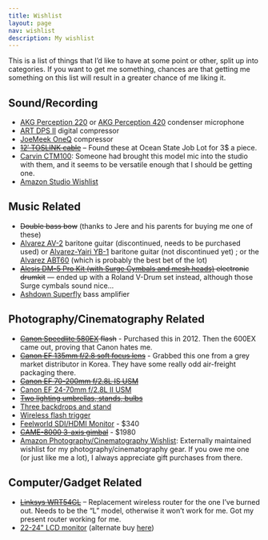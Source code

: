 ```yaml
---
title: Wishlist
layout: page
nav: wishlist
description: My wishlist
---
```


This is a list of things that I’d like to have at some point or other, split up into categories. If you want to get me something, chances are that getting me something on this list will result in a greater chance of me liking it.

## Sound/Recording

*   [AKG Perception 220](http://www.zzounds.com/item--AKGPERCEPTION220) or [AKG Perception 420](http://www.zzounds.com/item--AKGPERCEPTION420) condenser microphone
*   [ART DPS II](http://www.zzounds.com/item--ARTDPSII) digital compressor
*   [JoeMeek OneQ](http://www.zzounds.com/item--JOEONEQ) compressor
*   <del>[12′ TOSLINK cable](http://www.geekbro.com/index.cfm/hurl/page=product/itemid=699467?source=GoogleBase)</del> – Found these at Ocean State Job Lot for 3$ a piece.
*   [Carvin CTM100](https://carvinaudio.com/pages/archive-ctm100-tube-condenser-microphone): Someone had brought this model mic into the studio with them, and it seems to be versatile enough that I should be getting one.
*   [Amazon Studio Wishlist](http://www.amazon.com/registry/wishlist/2TWP127J38CO1/)

## Music Related

*   <del>Double bass bow</del> (thanks to Jere and his parents for buying me one of these)
*   [Alvarez AV-2](http://www.elderly.com/items/20U-9477.htm) baritone guitar (discontinued, needs to be purchased used) or [Alvarez-Yairi YB-1](http://guitars.musiciansfriend.com/product/Alvarez-Yairi-YB1-Jumbo-Baritone?sku=518851) baritone guitar (not discontinued yet) ; or the [Alvarez ABT60](http://www.zzounds.com/item--ALVABT60) (which is probably the best bet of the lot)
*   <del>[Alesis DM-5 Pro Kit (with Surge Cymbals and mesh heads)](http://www.zzounds.com/item--ALEDM5PROKIT) electronic drumkit</del> — ended up with a Roland V-Drum set instead, although those Surge cymbals sound nice…
*   [Ashdown Superfly](http://www.zzounds.com/item--ASDALSF500) bass amplifier

## Photography/Cinematography Related

*   <del>[Canon Speedlite 580EX](http://www.usa.canon.com/consumer/controller?act=ModelInfoAct&fcategoryid=141&modelid=10514) flash</del> - Purchased this in 2012. Then the 600EX came out, proving that Canon hates me.
*   <del>[Canon EF 135mm f/2.8 soft focus lens](http://www.google.com/products/catalog?q=canon%20soft%20focus&um=1&ie=UTF-8&cid=4589938083088539947#ps-sellers)</del> - Grabbed this one from a grey market distributor in Korea. They have some really odd air-freight packaging there.
*   <del>[Canon EF 70-200mm f/2.8L IS USM](http://photo.net/equipment/canon/70-200)</del>
*   [Canon EF 24-70mm f/2.8L II USM](http://amzn.to/189gQmi)
*   <del>[Two lighting umbrellas, stands, bulbs](http://cgi.ebay.com/Photo-Studio-Light-Umbrella-Lighting-Essentials-FBB57_W0QQitemZ390165706188QQihZ026QQcategoryZ79009QQssPageNameZWDVWQQrdZ1QQcmdZViewItem)</del>
*   [Three backdrops and stand](http://cgi.ebay.com/Portrait-Backdrop-Background-Stand-3-Muslins-MS03-/260614029943)
*   [Wireless flash trigger](http://cgi.ebay.com/PT-04-Wireless-Flash-Trigger-CANON-EOS-DSLR-SPEEDLIGHT-/280565851558)
*   [Feelworld SDI/HDMI Monitor](http://www.ebay.com/itm/US-SHIPPING-Feelworld-10-1-IPS-SCREEN-1280-800-LCD-HD-SDI-HDMI-Camera-Monitor-/181396222663) - $340
*   <del>[CAME-8000 3-axis gimbal](http://www.came-tv.com/preorder-came8000-gimbal-for-bmcc-and-red-camera-p-566.html)</del> - $1980
*   [Amazon Photography/Cinematography Wishlist](http://www.amazon.com/registry/wishlist/24PJBXIODO1IK/): Externally maintained wishlist for my photography/cinematography gear. If you owe me one (or just like me a lot), I always appreciate gift purchases from there.

## Computer/Gadget Related

*   <del>[Linksys WRT54GL](http://amzn.to/1dZ1mnf)</del> – Replacement wireless router for the one I’ve burned out. Needs to be the “L” model, otherwise it won’t work for me. Got my present router working for me.
*   [22-24" LCD monitor](http://www.geeks.com/details.asp?invtid=TS-22W7H-R&cat=MON) (alternate buy [here](http://www.mwave.com/mwave/SkuSearch_v2.asp?SCriteria=AA75008))


